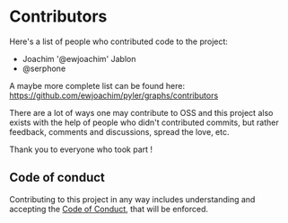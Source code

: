 Contributors
============

Here's a list of people who contributed code to the project:

- Joachim '@ewjoachim' Jablon
- @serphone


A maybe more complete list can be found here:
https://github.com/ewjoachim/pyler/graphs/contributors

There are a lot of ways one may contribute to OSS and this project
also exists with the help of people who didn't contributed commits, but
rather feedback, comments and discussions, spread the love, etc.

Thank you to everyone who took part !


Code of conduct
---------------

Contributing to this project in any way includes understanding
and accepting the [Code of Conduct](CODE_OF_CONDUCT.md), that
will be enforced.
